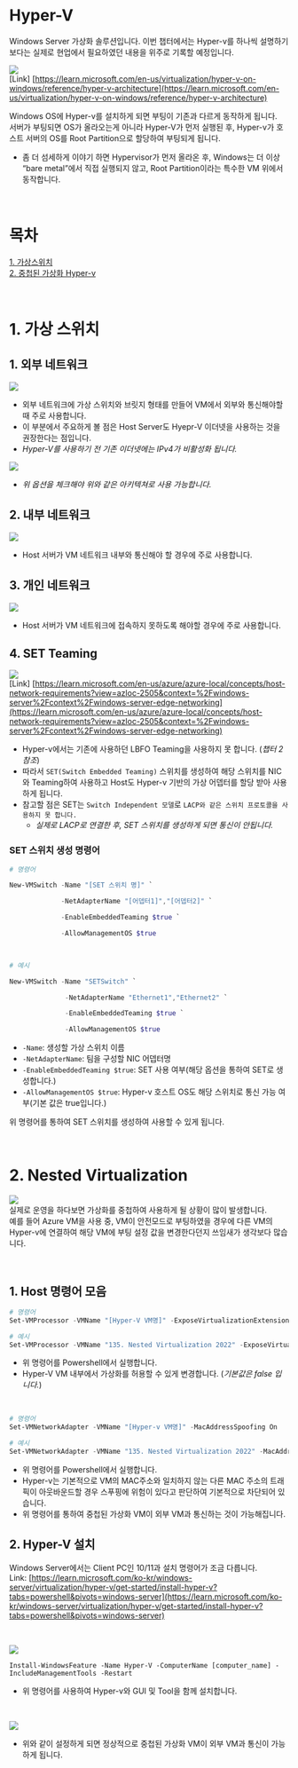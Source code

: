 # Hyper-V

Windows Server 가상화 솔루션입니다. 이번 챕터에서는 Hyper-v를 하나씩 설명하기 보다는 실제로 현업에서 필요하였던 내용을 위주로 기록할 예정입니다.

![](./MD_Images/17_00001.jpg)  
[Link] [https://learn.microsoft.com/en-us/virtualization/hyper-v-on-windows/reference/hyper-v-architecture](https://learn.microsoft.com/en-us/virtualization/hyper-v-on-windows/reference/hyper-v-architecture)

Windows OS에 Hyper-v를 설치하게 되면 부팅이 기존과 다르게 동작하게 됩니다.  
서버가 부팅되면 OS가 올라오는게 아니라 Hyper-V가 먼저 실행된 후, Hyper-v가 호스트 서버의 OS를 Root Partition으로 할당하여 부팅되게 됩니다.
* 좀 더 섬세하게 이야기 하면 Hypervisor가 먼저 올라온 후, Windows는 더 이상 “bare metal”에서 직접 실행되지 않고,
Root Partition이라는 특수한 VM 위에서 동작합니다.

<br>

# 목차 

[1. 가상스위치](#1-가상-스위치)  
[2. 중첩된 가상화 Hyper-v](#2-Nested-Virtualization)

<br>

# 1. 가상 스위치
## 1. 외부 네트워크

![](./MD_Images/17_01001.jpg)   
* 외부 네트워크에 가상 스위치와 브릿지 형태를 만들어 VM에서 외부와 통신해야할 때 주로 사용합니다.
* 이 부분에서 주요하게 볼 점은 Host Server도 Hyepr-V 이더넷을 사용하는 것을 권장한다는 점입니다.
* _Hyper-V를 사용하기 전 기존 이더넷에는 IPv4가 비활성화 됩니다._

![](./MD_Images/17_01005.jpg)  
* _위 옵션을 체크해야 위와 같은 아키텍쳐로 사용 가능합니다._

## 2. 내부 네트워크

![](./MD_Images/17_01002.jpg)  
* Host 서버가 VM 네트워크 내부와 통신해야 할 경우에 주로 사용합니다.

## 3. 개인 네트워크

![](./MD_Images/17_01003.jpg)  
* Host 서버가 VM 네트워크에 접속하지 못하도록 해야할 경우에 주로 사용합니다.

## 4. SET Teaming

![](./MD_Images/17_01004.jpg)  
[Link] [https://learn.microsoft.com/en-us/azure/azure-local/concepts/host-network-requirements?view=azloc-2505&context=%2Fwindows-server%2Fcontext%2Fwindows-server-edge-networking](https://learn.microsoft.com/en-us/azure/azure-local/concepts/host-network-requirements?view=azloc-2505&context=%2Fwindows-server%2Fcontext%2Fwindows-server-edge-networking)

* Hyper-v에서는 기존에 사용하던 LBFO Teaming을 사용하지 못 합니다. (_챕터 2 참조_)
* 따라서 `SET(Switch Embedded Teaming)` 스위치를 생성하여 해당 스위치를 NIC와 Teaming하여 사용하고 Host도 Hyper-v 기반의 가상 어뎁터를 할당 받아 사용하게 됩니다.
* 참고할 점은 SET는 `Switch Independent 모델`로 `LACP와 같은 스위치 프로토콜을 사용하지 못 합니다.`
    * _실제로 LACP로 연결한 후, SET 스위치를 생성하게 되면 통신이 안됩니다._

### __SET 스위치 생성 명령어__
```powershell
# 명령어

New-VMSwitch -Name "[SET 스위치 명]" `

             -NetAdapterName "[어뎁터1]","[어뎁터2]" `

             -EnableEmbeddedTeaming $true `

             -AllowManagementOS $true

 

# 예시

New-VMSwitch -Name "SETSwitch" `

              -NetAdapterName "Ethernet1","Ethernet2" `

              -EnableEmbeddedTeaming $true `

              -AllowManagementOS $true
```
* `-Name`: 생성할 가상 스위치 이름
* `-NetAdapterName`: 팀을 구성할 NIC 어뎁터명
* `-EnableEmbeddedTeaming $true`: SET 사용 여부(해당 옵션을 통하여 SET로 생성합니다.)
* `-AllowManagementOS $true`: Hyper-v 호스트 OS도 해당 스위치로 통신 가능 여부(기본 값은 true입니다.)

위 명령어를 통하여 SET 스위치를 생성하여 사용할 수 있게 됩니다.

<br>

# 2. Nested Virtualization

![](./MD_Images/17_02001.jpg)  
실제로 운영을 하다보면 가상화를 중첩하여 사용하게 될 상황이 많이 발생합니다.  
예를 들어 Azure VM을 사용 중, VM이 안전모드로 부팅하였을 경우에 다른 VM의 Hyper-v에 연결하여 해당 VM에 부팅 설정 값을 변경한다던지 쓰임새가 생각보다 많습니다.

<br>

## 1. Host 명령어 모음

```powershell
# 명령어
Set-VMProcessor -VMName "[Hyper-V VM명]" -ExposeVirtualizationExtensions $true

# 예시
Set-VMProcessor -VMName "135. Nested Virtualization 2022" -ExposeVirtualizationExtensions $true
```
* 위 명령어를 Powershell에서 실행합니다.
* Hyper-V VM 내부에서 가상화를 허용할 수 있게 변경합니다. (_기본값은 false 입니다._)

<br>

```powershell
# 명령어
Set-VMNetworkAdapter -VMName "[Hyper-v VM명]" -MacAddressSpoofing On

# 예시
Set-VMNetworkAdapter -VMName "135. Nested Virtualization 2022" -MacAddressSpoofing On
```
* 위 명령어를 Powershell에서 실행합니다.
* Hyper-v는 기본적으로 VM의 MAC주소와 일치하지 않는 다른 MAC 주소의 트래픽이 아웃바운드할 경우 스푸핑에 위험이 있다고 판단하여 기본적으로 차단되어 있습니다.
* 위 명령어를 통하여 중첩된 가상화 VM이 외부 VM과 통신하는 것이 가능해집니다.

## 2. Hyper-V 설치
Windows Server에서는 Client PC인 10/11과 설치 명령어가 조금 다릅니다.  
Link: [https://learn.microsoft.com/ko-kr/windows-server/virtualization/hyper-v/get-started/install-hyper-v?tabs=powershell&pivots=windows-server](https://learn.microsoft.com/ko-kr/windows-server/virtualization/hyper-v/get-started/install-hyper-v?tabs=powershell&pivots=windows-server)

<br>

![](./MD_Images/17_02002.jpg)
```
Install-WindowsFeature -Name Hyper-V -ComputerName [computer_name] -IncludeManagementTools -Restart
```
* 위 명령어를 사용하여 Hyper-v와 GUI 및 Tool을 함께 설치합니다.

<br>

![](./MD_Images/17_02003.jpg)
* 위와 같이 설정하게 되면 정상적으로 중첩된 가상화 VM이 외부 VM과 통신이 가능하게 됩니다.